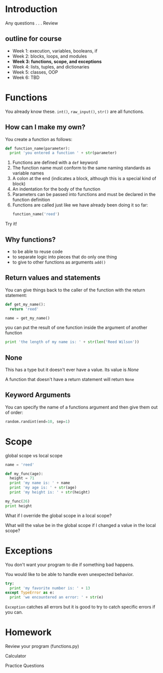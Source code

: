 
# Introduction

Any questions . . .
Review

## outline for course
- Week 1: execution, variables, booleans, if
- Week 2: blocks, loops, and modules
- **Week 3: functions, scope, and exceptions**
- Week 4: lists, tuples, and dictionaries
- Week 5: classes, OOP
- Week 6: TBD



# Functions

You already know these. `int()`, `raw_input()`, `str()` are all functions.

## How can I make my own?

You create a function as follows:

```python
def function_name(parameter):
  print 'you entered a function ' + str(parameter)
```

1. Functions are defined with a `def` keyword
2. The function name must conform to the same naming standards as variable names
3. A colon at the end (indicates a block, although this is a special kind of
   block)
4. An indentation for the body of the function
5. Parameters can be passed into functions and must be declared in the function
   definition
6. Functions are called just like we have already been doing it so far:
    ```python
    function_name('reed')
    ```

Try it!


## Why functions?
- to be able to reuse code
- to separate logic into pieces that do only one thing
- to give to other functions as arguments `add()`


## Return values and statements
You can give things back to the caller of the function with the return
statement:

```python
def get_my_name():
  return 'reed'

name = get_my_name()
```

you can put the result of one function inside the argument of another function
```python
print 'the length of my name is: ' + str(len('Reed Wilson'))
```


## None
This has a type but it doesn't ever have a value. Its value is *None*

A function that doesn't have a return statement will return `None`


## Keyword Arguments
You can specify the name of a functions argument and then give them out of
order:
```python
random.randint(end=10, sep=1)
```



# Scope
global scope vs local scope

```python
name = 'reed'

def my_func(age):
  height = 71
  print 'my name is: ' + name
  print 'my age is: ' + str(age)
  print 'my height is: ' + str(height)

my_func(26)
print height
```

What if I override the global scope in a local scope?

What will the value be in the global scope if I changed a value in the local
scope?



# Exceptions
You don't want your program to die if something bad happens. 

You would like to be able to handle even unexpected behavior.

```python
try:
  print 'my favorite number is: ' + 13
except TypeError as e:
  print 'we encountered an error: ' + str(e)
```

`Exception` catches all errors but it is good to try to catch specific errors if
you can.


# Homework

Review your program (functions.py)

Calculator

Practice Questions

